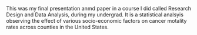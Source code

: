 This was my final presentation anmd paper in a course I did called Research Design and Data Analysis, during my undergrad. 
It is a statistical analsyis observing the effect of various socio-economic factors on cancer motality rates across counties in the United States. 
